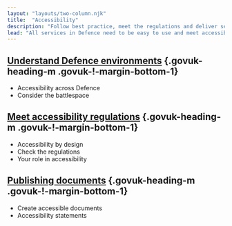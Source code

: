 ```yaml
---
layout: "layouts/two-column.njk"
title:  "Accessibility"
description: "Follow best practice, meet the regulations and deliver services that can be used by anyone in Defence."
lead: "All services in Defence need to be easy to use and meet accessibility regulations. This includes internal services."
---
```


## [Understand Defence environments](/accessibility/understand-defence-environments/) {.govuk-heading-m .govuk-!-margin-bottom-1}

- Accessibility across Defence
- Consider the battlespace

## [Meet accessibility regulations](/accessibility/meet-accessibility-regulations/) {.govuk-heading-m .govuk-!-margin-bottom-1}

- Accessibility by design
- Check the regulations
- Your role in accessibility

## [Publishing documents](/accessibility/publishing-documents/) {.govuk-heading-m .govuk-!-margin-bottom-1}

- Create accessible documents
- Accessibility statements
